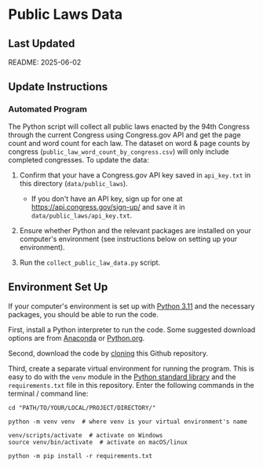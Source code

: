 # Public Laws Data

## Last Updated

README: 2025-06-02

## Update Instructions

### Automated Program

The Python script will collect all public laws enacted by the 94th Congress through the current Congress using Congress.gov API and get the page count and word count for each law. The dataset on word & page counts by congress (`public_law_word_count_by_congress.csv`) will only include completed congresses. To update the data:

1. Confirm that your have a Congress.gov API key saved in `api_key.txt` in this directory (`data/public_laws`).
   - If you don't have an API key, sign up for one at https://api.congress.gov/sign-up/ and save it in `data/public_laws/api_key.txt`.

1. Ensure whether Python and the relevant packages are installed on your computer's environment (see instructions below on setting up your environment).

1. Run the `collect_public_law_data.py` script.

## Environment Set Up

If your computer's environment is set up with [Python 3.11](https://www.python.org/downloads/) and the necessary packages, you should be able to run the code.

First, install a Python interpreter to run the code. Some suggested download options are from [Anaconda](https://www.anaconda.com/download) or [Python.org](https://www.python.org/downloads/).

Second, download the code by [cloning](https://docs.github.com/en/repositories/creating-and-managing-repositories/cloning-a-repository) this Github repository.

Third, create a separate virtual environment for running the program. This is easy to do with the `venv` module in the [Python standard library](https://docs.python.org/3/library/venv.html) and the `requirements.txt` file in this repository. Enter the following commands in the terminal / command line:

```{sh}
cd "PATH/TO/YOUR/LOCAL/PROJECT/DIRECTORY/"

python -m venv venv  # where venv is your virtual environment's name

venv/scripts/activate  # activate on Windows
source venv/bin/activate  # activate on macOS/linux

python -m pip install -r requirements.txt
```